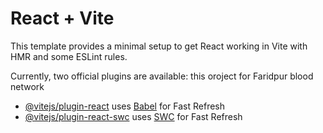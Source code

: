 # React + Vite

This template provides a minimal setup to get React working in Vite with HMR and some ESLint rules.

Currently, two official plugins are available:
this oroject for Faridpur blood network 

- [@vitejs/plugin-react](https://github.com/vitejs/vite-plugin-react/blob/main/packages/plugin-react/README.md) uses [Babel](https://babeljs.io/) for Fast Refresh
- [@vitejs/plugin-react-swc](https://github.com/vitejs/vite-plugin-react-swc) uses [SWC](https://swc.rs/) for Fast Refresh

